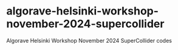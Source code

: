 # algorave-helsinki-workshop-november-2024-supercollider
Algorave Helsinki Workshop November 2024 SuperCollider codes
